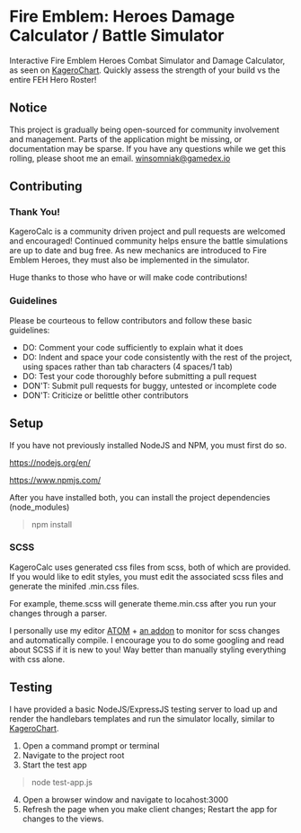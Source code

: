 # Fire Emblem: Heroes Damage Calculator / Battle Simulator
Interactive Fire Emblem Heroes Combat Simulator and Damage Calculator, as seen on [KageroChart](https://kagerochart.com/damage-calc). Quickly assess the strength of your build vs the entire FEH Hero Roster!

## Notice
This project is gradually being open-sourced for community involvement and management.
Parts of the application might be missing, or documentation may be sparse. If you have
any questions while we get this rolling, please shoot me an email. [winsomniak@gamedex.io](mailto:winsomniak@gamedex.io)

## Contributing

### Thank You!
KageroCalc is a community driven project and pull requests are welcomed and
encouraged! Continued community helps ensure the battle simulations are up to date
and bug free. As new mechanics are introduced to Fire Emblem Heroes, they must
also be implemented in the simulator.

Huge thanks to those who have or will make code contributions!

### Guidelines
Please be courteous to fellow contributors and follow these basic guidelines:
* DO: Comment your code sufficiently to explain what it does
* DO: Indent and space your code consistently with the rest of the project, using
spaces rather than tab characters (4 spaces/1 tab)
* DO: Test your code thoroughly before submitting a pull request
* DON'T: Submit pull requests for buggy, untested or incomplete code
* DON'T: Criticize or belittle other contributors

## Setup
If you have not previously installed NodeJS and NPM, you must first do so.

https://nodejs.org/en/

https://www.npmjs.com/

After you have installed both, you can install the project dependencies (node_modules)
> npm install

### SCSS
KageroCalc uses generated css files from scss, both of which are provided. If you would
like to edit styles, you must edit the associated scss files and generate the
minifed .min.css files.

For example, theme.scss will generate theme.min.css after you run your changes through
a parser.

I personally use my editor [ATOM](https://atom.io/) + [an addon](https://atom.io/packages/sass-autocompile) to monitor for scss changes and automatically
compile. I encourage you to do some googling and read about SCSS if it is new to you!
Way better than manually styling everything with css alone.

## Testing
I have provided a basic NodeJS/ExpressJS testing server to load up and render the
handlebars templates and run the simulator locally, similar to [KageroChart](https://kagerochart.com).

1) Open a command prompt or terminal
2) Navigate to the project root
3) Start the test app
> node test-app.js

4) Open a browser window and navigate to locahost:3000
5) Refresh the page when you make client changes; Restart the app for changes to the
views.
